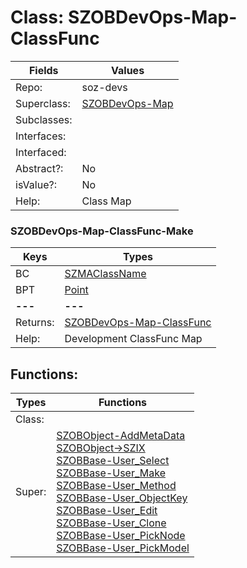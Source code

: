 
# Class:	SZOBDevOps-Map-ClassFunc

| Fields | Values |
| --------- | --------- |
| Repo: | soz-devs |
| Superclass: | [SZOBDevOps-Map](SZOBDevOps-Map.html) |
| Subclasses: |  |
| Interfaces: |  |
| Interfaced: |  |
| Abstract?: | No |
| isValue?: | No |
| Help: | Class Map |

### SZOBDevOps-Map-ClassFunc-Make

| Keys | Types |
| --------- | --------- |
| BC | [SZMAClassName](SZMAClassName.html) |
| BPT | [Point](Point.html) |
| **---** | **---** |
| Returns: | [SZOBDevOps-Map-ClassFunc](SZOBDevOps-Map-ClassFunc.html) |
| Help: | Development ClassFunc Map |


## Functions:

| Types | Functions |
| --------- | --------- |
| Class: |  |
| Super: | [SZOBObject-AddMetaData](SZOBObject.html) <br> [SZOBObject->SZIX](SZOBObject.html) <br> [SZOBBase-User_Select](SZOBBase.html) <br> [SZOBBase-User_Make](SZOBBase.html) <br> [SZOBBase-User_Method](SZOBBase.html) <br> [SZOBBase-User_ObjectKey](SZOBBase.html) <br> [SZOBBase-User_Edit](SZOBBase.html) <br> [SZOBBase-User_Clone](SZOBBase.html) <br> [SZOBBase-User_PickNode](SZOBBase.html) <br> [SZOBBase-User_PickModel](SZOBBase.html) |


